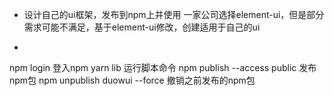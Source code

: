 - 设计自己的ui框架，发布到npm上并使用
  一家公司选择element-ui，但是部分需求可能不满足，基于element-ui修改，创建适用于自己的ui
  
- 
npm login 登入npm
yarn  lib 运行脚本命令
npm publish --access public 发布npm包
npm unpublish duowui --force  撤销之前发布的npm包